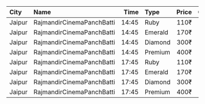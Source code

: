 | City   | Name                      |  Time | Type    | Price | Capacity | Booked |
| :----- | :------------------------ | ----: | :------ | ----: | -------: | -----: |
| Jaipur | RajmandirCinemaPanchBatti | 14:45 | Ruby    |  110₹ |      203 |      2 |
| Jaipur | RajmandirCinemaPanchBatti | 14:45 | Emerald |  170₹ |      327 |      9 |
| Jaipur | RajmandirCinemaPanchBatti | 14:45 | Diamond |  300₹ |       14 |      0 |
| Jaipur | RajmandirCinemaPanchBatti | 14:45 | Premium |  400₹ |       19 |      0 |
| Jaipur | RajmandirCinemaPanchBatti | 17:45 | Ruby    |  110₹ |      203 |      7 |
| Jaipur | RajmandirCinemaPanchBatti | 17:45 | Emerald |  170₹ |      327 |      6 |
| Jaipur | RajmandirCinemaPanchBatti | 17:45 | Diamond |  300₹ |       14 |      4 |
| Jaipur | RajmandirCinemaPanchBatti | 17:45 | Premium |  400₹ |       19 |      0 |